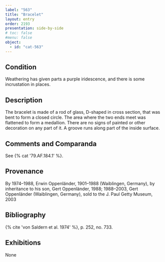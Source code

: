 ```yaml
---
label: "563"
title: "Bracelet"
layout: entry
order: 2193
presentation: side-by-side
# toc: false
#menu: false 
object:
  - id: "cat-563"
---
```


## Condition

Weathering has given parts a purple iridescence, and there is some incrustation in places.

## Description

The bracelet is made of a rod of glass, D-shaped in cross section, that was bent to form a closed circle. The area where the two ends meet was flattened to form a medallion. There are no signs of painted or other decoration on any part of it. A groove runs along part of the inside surface.

## Comments and Comparanda

See {% cat '79.AF.184.1' %}.

## Provenance

By 1974–1988, Erwin Oppenländer, 1901–1988 (Waiblingen, Germany), by inheritance to his son, Gert Oppenländer, 1988; 1988–2003, Gert Oppenländer (Waiblingen, Germany), sold to the J. Paul Getty Museum, 2003

## Bibliography

{% cite 'von Saldern et al. 1974' %}, p. 252, no. 733.

## Exhibitions

None